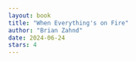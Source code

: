 ```yaml
---
layout: book
title: "When Everything's on Fire"
author: "Brian Zahnd"
date: 2024-06-24
stars: 4
---
```


